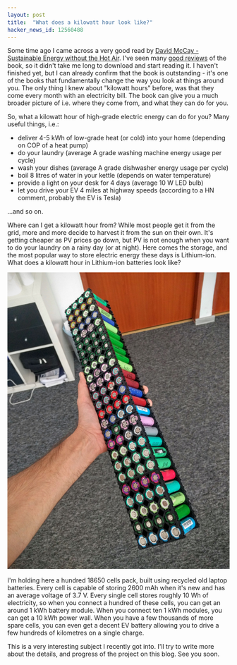 ```yaml
---
layout: post
title:  "What does a kilowatt hour look like?"
hacker_news_id: 12560488
---
```


Some time ago I came across a very good read by [David McCay - Sustainable Energy without the Hot Air](https://www.withouthotair.com/). I've seen many [good reviews](https://www.gatesnotes.com/Books/Clear-Thinking-on-the-Topic-of-Energy) of the book, so it didn't take me long to download and start reading it. I haven't finished yet, but I can already confirm that the book is outstanding - it's one of the books that fundamentally change the way you look at things around you. The only thing I knew about "kilowatt hours" before, was that they come every month with an electricity bill. The book can give you a much broader picture of i.e. where they come from, and what they can do for you.

So, what a kilowatt hour of high-grade electric energy can do for you? Many useful things, i.e.:

- deliver 4-5 kWh of low-grade heat (or cold) into your home (depending on COP of a heat pump)
- do your laundry (average A grade washing machine energy usage per cycle)
- wash your dishes (average A grade dishwasher energy usage per cycle)
- boil 8 litres of water in your kettle (depends on water temperature)
- provide a light on your desk for 4 days (average 10 W LED bulb)
- let you drive your EV 4 miles at highway speeds (according to a HN comment, probably the EV is Tesla)

…and so on.

Where can I get a kilowatt hour from? While most people get it from the grid, more and more decide to harvest it from the sun on their own. It's getting cheaper as PV prices go down, but PV is not enough when you want to do your laundry on a rainy day (or at night). Here comes the storage, and the most popular way to store electric energy these days is Lithium-ion. What does a kilowatt hour in Lithium-ion batteries look like?

![1 kWh in Li-Ion 18650 cells](/i/IMG_20160922_123751.jpg)

I'm holding here a hundred 18650 cells pack, built using recycled old laptop batteries. Every cell is capable of storing 2600&nbsp;mAh when it's new and has an average voltage of 3.7&nbsp;V. Every single cell stores roughly 10&nbsp;Wh of electricity, so when you connect a hundred of these cells, you can get an around 1&nbsp;kWh battery module. When you connect ten 1&nbsp;kWh modules, you can get a 10&nbsp;kWh power wall. When you have a few thousands of more spare cells, you can even get a decent EV battery allowing you to drive a few hundreds of kilometres on a single charge.

This is a very interesting subject I recently got into. I'll try to write more about the details, and progress of the project on this blog. See you soon.
